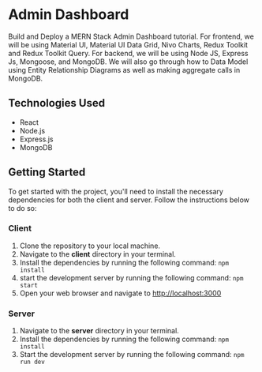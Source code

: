 # Admin Dashboard

Build and Deploy a MERN Stack Admin Dashboard tutorial. For frontend, we will be using Material UI, Material UI Data Grid, Nivo Charts, Redux Toolkit and Redux Toolkit Query. For backend, we will be using Node JS, Express Js, Mongoose, and MongoDB. We will also go through how to Data Model using Entity Relationship Diagrams as well as making aggregate calls in MongoDB.

## Technologies Used

- React
- Node.js
- Express.js
- MongoDB

## Getting Started

To get started with the project, you'll need to install the necessary dependencies for both the client and server. Follow the instructions below to do so:

### Client

1. Clone the repository to your local machine.
2. Navigate to the **client** directory in your terminal.
3. Install the dependencies by running the following command:
   `npm install`
4. start the development server by running the following command:
   `npm start`
5. Open your web browser and navigate to [ http://localhost:3000 ](http://localhost:3000)

### Server

1. Navigate to the **server** directory in your terminal.
2. Install the dependencies by running the following command:
   `npm install`
3. Start the development server by running the following command:
   `npm run dev`
